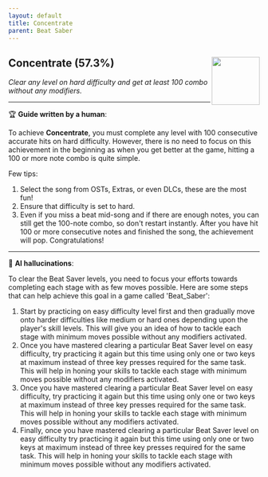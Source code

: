 ```yaml
---
layout: default
title: Concentrate
parent: Beat Saber
---
```


## Concentrate (57.3%) <img align="right" src="https://cdn.cloudflare.steamstatic.com/steamcommunity/public/images/apps/620980/e3507956238120eb713300d3dc2e225744779b36.jpg" width="96" height="96">

_Clear any level on hard difficulty and get at least 100 combo without any modifiers._

---

:trophy: **Guide written by a human**:

To achieve **Concentrate**, you must complete any level with 100 consecutive accurate hits on hard difficulty. However, there is no need to focus on this achievement in the beginning as when you get better at the game, hitting a 100 or more note combo is quite simple.

Few tips:
1. Select the song from OSTs, Extras, or even DLCs, these are the most fun!
2. Ensure that difficulty is set to hard.
3. Even if you miss a beat mid-song and if there are enough notes, you can still get the 100-note combo, so don't restart instantly.
After you have hit 100 or more consecutive notes and finished the song, the achievement will pop. Congratulations!

---

:robot: **AI hallucinations**:

To clear the Beat Saver levels, you need to focus your efforts towards completing each stage with as few moves possible. Here are some steps that can help achieve this goal in a game called 'Beat_Saber':

1) Start by practicing on easy difficulty level first and then gradually move onto harder difficulties like medium or hard ones depending upon the player's skill levels. This will give you an idea of how to tackle each stage with minimum moves possible without any modifiers activated. 
2) Once you have mastered clearing a particular Beat Saver level on easy difficulty, try practicing it again but this time using only one or two keys at maximum instead of three key presses required for the same task. This will help in honing your skills to tackle each stage with minimum moves possible without any modifiers activated. 
3) Once you have mastered clearing a particular Beat Saver level on easy difficulty, try practicing it again but this time using only one or two keys at maximum instead of three key presses required for the same task. This will help in honing your skills to tackle each stage with minimum moves possible without any modifiers activated. 
4) Finally, once you have mastered clearing a particular Beat Saver level on easy difficulty try practicing it again but this time using only one or two keys at maximum instead of three key presses required for the same task. This will help in honing your skills to tackle each stage with minimum moves possible without any modifiers activated.
